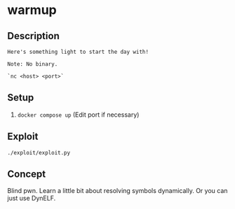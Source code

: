 # warmup

## Description

```
Here's something light to start the day with!

Note: No binary.

`nc <host> <port>`
```

## Setup

1. `docker compose up` (Edit port if necessary)

## Exploit

`./exploit/exploit.py`


## Concept

Blind pwn. Learn a little bit about resolving symbols dynamically. Or you can just use DynELF.

